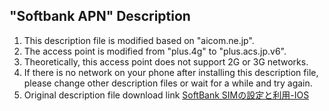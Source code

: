 ## "Softbank APN" Description  
1. This description file is modified based on "aicom.ne.jp".  
2. The access point is modified from "plus.4g" to "plus.acs.jp.v6".
3. Theoretically, this access point does not support 2G or 3G networks.
4. If there is no network on your phone after installing this description file, please change other description files or wait for a while and try again.
5. Original description file download link [SoftBank SIMの設定と利用-IOS](https://www.aicom.ne.jp/pages/mysim_sb_ios)
